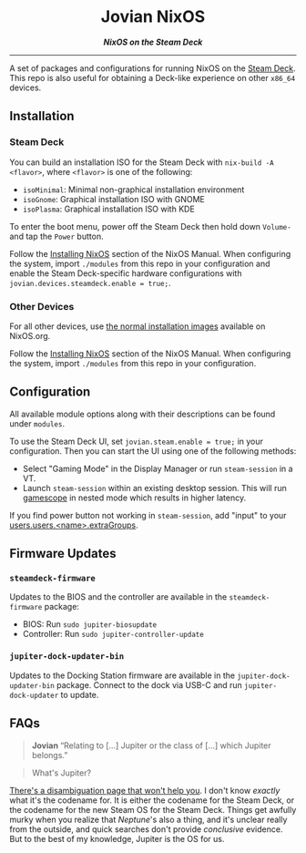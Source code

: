 <div align="center"><h1>Jovian NixOS</h1></div>
<div align="center"><strong><em>NixOS on the Steam Deck</em></strong></div>

****

A set of packages and configurations for running NixOS on the [Steam Deck](https://www.steamdeck.com).
This repo is also useful for obtaining a Deck-like experience on other `x86_64` devices.

Installation
------------

### Steam Deck

You can build an installation ISO for the Steam Deck with `nix-build -A <flavor>`, where `<flavor>` is one of the following:

- `isoMinimal`: Minimal non-graphical installation environment
- `isoGnome`: Graphical installation ISO with GNOME
- `isoPlasma`: Graphical installation ISO with KDE

To enter the boot menu, power off the Steam Deck then hold down `Volume-` and tap the `Power` button.

Follow the [Installing NixOS](https://nixos.org/manual/nixos/unstable/index.html#sec-installation) section of the NixOS Manual.
When configuring the system, import `./modules` from this repo in your configuration and enable the Steam Deck-specific hardware configurations with `jovian.devices.steamdeck.enable = true;`.

### Other Devices

For all other devices, use [the normal installation images](https://nixos.org/download.html#download-nixos) available on NixOS.org.

Follow the [Installing NixOS](https://nixos.org/manual/nixos/unstable/index.html#sec-installation) section of the NixOS Manual.
When configuring the system, import `./modules` from this repo in your configuration.

Configuration
-------------

All available module options along with their descriptions can be found under `modules`.

To use the Steam Deck UI, set `jovian.steam.enable = true;` in your configuration.
Then you can start the UI using one of the following methods:

- Select "Gaming Mode" in the Display Manager or run `steam-session` in a VT.
- Launch `steam-session` within an existing desktop session. This will run [gamescope](https://github.com/Plagman/gamescope) in nested mode which results in higher latency.

If you find power button not working in `steam-session`, add "input" to your [users.users.\<name\>.extraGroups](https://nixos.org/manual/nixos/stable/options.html#opt-users.users._name_.extraGroups).

Firmware Updates
----------------

### `steamdeck-firmware`

Updates to the BIOS and the controller are available in the `steamdeck-firmware` package:

- BIOS: Run `sudo jupiter-biosupdate`
- Controller: Run `sudo jupiter-controller-update`

### `jupiter-dock-updater-bin`

Updates to the Docking Station firmware are available in the `jupiter-dock-updater-bin` package.
Connect to the dock via USB-C and run `jupiter-dock-updater` to update.

FAQs
----

> **Jovian**
> “Relating to [...] Jupiter or the class of [...] which Jupiter belongs.”

> What's Jupiter?

[There's a disambiguation page that won't help you](https://en.wikipedia.org/wiki/Jupiter_(disambiguation)).
I don't know *exactly* what it's the codename for.
It is either the codename for the Steam Deck, or the codename for the new Steam OS for the Steam Deck.
Things get awfully murky when you realize that *Neptune*'s also a thing, and it's unclear really from the outside, and quick searches don't provide *conclusive* evidence.
But to the best of my knowledge, Jupiter is the OS for us.
